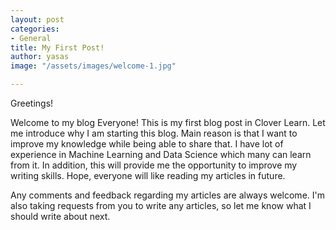 ```yaml
---
layout: post
categories:
- General
title: My First Post!
author: yasas
image: "/assets/images/welcome-1.jpg"

---
```

Greetings!

Welcome to my blog Everyone! This is my first blog post in Clover Learn. Let me introduce why  I am starting this blog. Main reason is that I want to improve my knowledge while being able to share that. I have lot of experience in Machine Learning and Data Science which many can learn from it. In addition, this will provide me the opportunity to improve my writing skills. Hope, everyone will like reading my articles in future. 

Any comments and feedback regarding my articles are always welcome. I'm also taking requests from you to write any articles, so let me know what I should write about next.